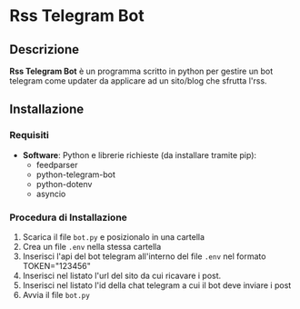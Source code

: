 # Rss Telegram Bot

## Descrizione
**Rss Telegram Bot** è un programma scritto in python per gestire un bot telegram come updater da applicare ad un sito/blog che sfrutta l'rss.

## Installazione
### Requisiti
- **Software**: Python e librerie richieste (da installare tramite pip):
    - feedparser
    - python-telegram-bot
    - python-dotenv
    - asyncio

### Procedura di Installazione
1. Scarica il file `bot.py` e posizionalo in una cartella
2. Crea un file `.env` nella stessa cartella
3. Inserisci l'api del bot telegram all'interno del file `.env` nel formato TOKEN="123456"
4. Inserisci nel listato l'url del sito da cui ricavare i post.
5. Inserisci nel listato l'id della chat telegram a cui il bot deve inviare i post
6. Avvia il file `bot.py`
